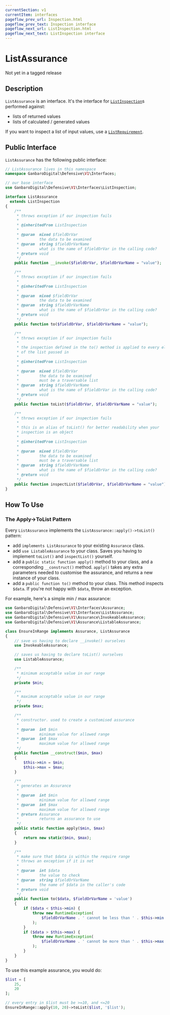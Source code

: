 ```yaml
---
currentSection: v1
currentItem: interfaces
pageflow_prev_url: Inspection.html
pageflow_prev_text: Inspection interface
pageflow_next_url: ListInspection.html
pageflow_next_text: ListInspection interface
---
```


# ListAssurance

<div class="callout warning" markdown="1">
Not yet in a tagged release
</div>

## Description

`ListAssurance` is an interface. It's the interface for [`ListInspection`](ListInspection.html)s performed against:

* lists of returned values
* lists of calculated / generated values

If you want to inspect a list of input values, use a [`ListRequirement`](ListRequirement.html).

## Public Interface

`ListAssurance` has the following public interface:

```php
// ListAssurance lives in this namespace
namespace GanbaroDigital\Defensive\V1\Interfaces;

// our base interface
use GanbaroDigital\Defensive\V1\Interfaces\ListInspection;

interface ListAssurance
  extends ListInspection
{
    /**
     * throws exception if our inspection fails
     *
     * @inheritedFrom ListInspection
     *
     * @param  mixed $fieldOrVar
     *         the data to be examined
     * @param  string $fieldOrVarName
     *         what is the name of $fieldOrVar in the calling code?
     * @return void
     */
    public function __invoke($fieldOrVar, $fieldOrVarName = "value");

    /**
     * throws exception if our inspection fails
     *
     * @inheritedFrom ListInspection
     *
     * @param  mixed $fieldOrVar
     *         the data to be examined
     * @param  string $fieldOrVarName
     *         what is the name of $fieldOrVar in the calling code?
     * @return void
     */
    public function to($fieldOrVar, $fieldOrVarName = "value");

    /**
     * throws exception if our inspection fails
     *
     * the inspection defined in the to() method is applied to every element
     * of the list passed in
     *
     * @inheritedFrom ListInspection
     *
     * @param  mixed $fieldOrVar
     *         the data to be examined
     *         must be a traversable list
     * @param  string $fieldOrVarName
     *         what is the name of $fieldOrVar in the calling code?
     * @return void
     */
    public function toList($fieldOrVar, $fieldOrVarName = "value");

    /**
     * throws exception if our inspection fails
     *
     * this is an alias of toList() for better readability when your
     * inspection is an object
     *
     * @inheritedFrom ListInspection
     *
     * @param  mixed $fieldOrVar
     *         the data to be examined
     *         must be a traversable list
     * @param  string $fieldOrVarName
     *         what is the name of $fieldOrVar in the calling code?
     * @return void
     */
    public function inspectList($fieldOrVar, $fieldOrVarName = "value");
}
```

## How To Use

### The Apply->ToList Pattern

Every `ListAssurance` implements the `ListAssurance::apply()->toList()` pattern:

* add `implements ListAssurance` to your existing `Assurance` class.
* add `use ListableAssurance` to your class. Saves you having to implement `toList()` and `inspectList()` yourself.
* add a `public static function apply()` method to your class, and a corresponding `__construct()` method. `apply()` takes any extra parameters needed to customise the assurance, and returns a new instance of your class.
* add a `public function to()` method to your class. This method inspects `$data`. If you're not happy with `$data`, throw an exception.

For example, here's a simple min / max assurance:

```php
use GanbaroDigital\Defensive\V1\Interfaces\Assurance;
use GanbaroDigital\Defensive\V1\Interfaces\ListAssurance;
use GanbaroDigital\Defensive\V1\Assurance\InvokeableAssurance;
use GanbaroDigital\Defensive\V1\Assurance\ListableAssurance;

class EnsureInRange implements Assurance, ListAssurance
{
    // save us having to declare __invoke() ourselves
    use InvokeableAssurance;

    // saves us having to declare toList() ourselves
    use ListableAssurance;

    /**
     * minimum acceptable value in our range
     */
    private $min;

    /**
     * maximum acceptable value in our range
     */
    private $max;

    /**
     * constructor. used to create a customised assurance
     *
     * @param  int $min
     *         minimum value for allowed range
     * @param  int $max
     *         maximum value for allowed range
     */
    public function __construct($min, $max)
    {
        $this->min = $min;
        $this->max = $max;
    }

    /**
     * generates an Assurance
     *
     * @param  int $min
     *         minimum value for allowed range
     * @param  int $max
     *         maximum value for allowed range
     * @return Assurance
     *         returns an assurance to use
     */
    public static function apply($min, $max)
    {
        return new static($min, $max);
    }

    /**
     * make sure that $data is within the require range
     * throws an exception if it is not
     *
     * @param  int $data
     *         the value to check
     * @param  string $fieldOrVarName
     *         the name of $data in the caller's code
     * @return void
     */
    public function to($data, $fieldOrVarName = 'value')
    {
        if ($data < $this->min) {
            throw new RuntimeException(
                $fieldOrVarName . ' cannot be less than ' . $this->min
            );
        }
        if ($data > $this->max) {
            throw new RuntimeException(
                $fieldOrVarName . ' cannot be more than ' . $this->max
            );
        }
    }
}
```

To use this example assurance, you would do:

```php
$list = [
    25,
    20
];

// every entry in $list must be >=10, and <=20
EnsureInRange::apply(10, 20)->toList($list, '$list');
```
